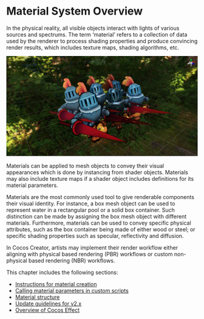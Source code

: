 # Material System Overview

In the physical reality, all visible objects interact with lights of various sources and spectrums. The term ‘material’ refers to a collection of data used by the renderer to process shading properties and produce convincing render results, which includes texture maps, shading algorithms, etc.

![mat-inspector](img/mat-show.png)

Materials can be applied to mesh objects to convey their visual appearances which is done by instancing from shader [](../shader/index.md) objects. Materials may also include texture maps if a shader object includes definitions for its material parameters.

Materials are the most commonly used tool to give renderable components their visual identity. For instance, a box mesh object can be used to represent water in a rectangular pool or a solid box container. Such distinction can be made by assigning the box mesh object with different materials. Furthermore, materials can be used to convey specific physical attributes, such as the box container being made of either wood or steel; or specific shading properties such as specular, reflectivity and diffusion. 

In Cocos Creator, artists may implement their render workflow either aligning with physical based rendering (PBR) workflows or custom non-physical based rendering (NBR) workflows.

This chapter includes the following sections:

- [Instructions for material creation](material-inspector.md)
- [Calling material parameters in custom scripts](material-script.md)
- [Material structure](material-structure.md)
- [Update guidelines for v2.x](effect-2.x-to-3.0.md)
- [Overview of Cocos Effect](shader/../index.md)
